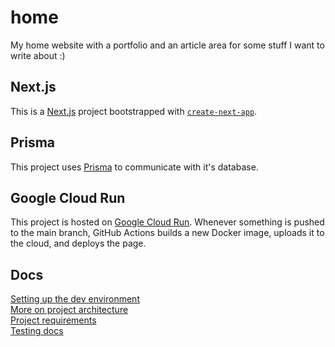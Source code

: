 # home

My home website with a portfolio and an article area for some stuff I want to
write about :)

## Next.js

This is a [Next.js](https://nextjs.org/) project bootstrapped with
[`create-next-app`](https://github.com/vercel/next.js/tree/canary/packages/create-next-app).

## Prisma

This project uses [Prisma](https://www.prisma.io/) to communicate with it's
database.

## Google Cloud Run

This project is hosted on [Google Cloud Run](https://cloud.google.com/run).
Whenever something is pushed to the main branch, GitHub Actions builds a new
Docker image, uploads it to the cloud, and deploys the page.

## Docs

[Setting up the dev environment](./docs/development.md)  
[More on project architecture](./docs/architecture.md)  
[Project requirements](./docs/requirements.md)  
[Testing docs](./docs/testing.md)
